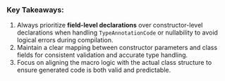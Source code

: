### Key Takeaways:
1. Always prioritize **field-level declarations** over constructor-level declarations when handling `TypeAnnotationCode` or nullability to avoid logical errors during compilation.
2. Maintain a clear mapping between constructor parameters and class fields for consistent validation and accurate type handling.
3. Focus on aligning the macro logic with the actual class structure to ensure generated code is both valid and predictable.